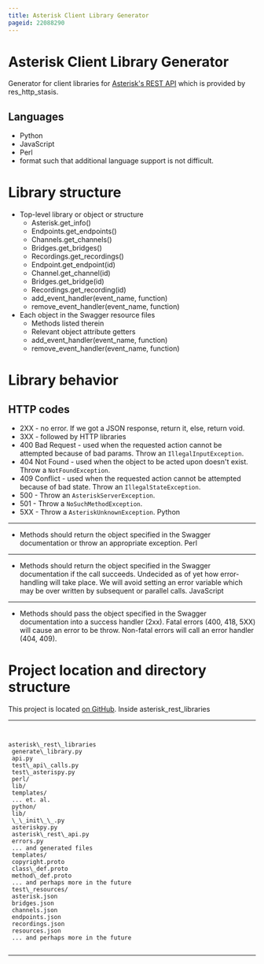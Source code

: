 ```yaml
---
title: Asterisk Client Library Generator
pageid: 22088290
---
```


Asterisk Client Library Generator
=================================


Generator for client libraries for [Asterisk's REST API](/Asterisk-12-API-Improvements) which is provided by res\_http\_stasis.


Languages
---------


* Python
* JavaScript
* Perl
* format such that additional language support is not difficult.


Library structure
=================


* Top-level library or object or structure
	+ Asterisk.get\_info()
	+ Endpoints.get\_endpoints()
	+ Channels.get\_channels()
	+ Bridges.get\_bridges()
	+ Recordings.get\_recordings()
	+ Endpoint.get\_endpoint(id)
	+ Channel.get\_channel(id)
	+ Bridges.get\_bridge(id)
	+ Recordings.get\_recording(id)
	+ add\_event\_handler(event\_name, function)
	+ remove\_event\_handler(event\_name, function)
* Each object in the Swagger resource files
	+ Methods listed therein
	+ Relevant object attribute getters
	+ add\_event\_handler(event\_name, function)
	+ remove\_event\_handler(event\_name, function)


Library behavior
================


HTTP codes
----------


* 2XX - no error. If we got a JSON response, return it, else, return void.
* 3XX - followed by HTTP libraries
* 400 Bad Request - used when the requested action cannot be attempted because of bad params. Throw an `IllegalInputException`.
* 404 Not Found - used when the object to be acted upon doesn't exist. Throw a `NotFoundException`.
* 409 Conflict - used when the requested action cannot be attempted because of bad state. Throw an `IllegalStateException`.
* 500 - Throw an `AsteriskServerException`.
* 501 - Throw a `NoSuchMethodException`.
* 5XX - Throw a `AsteriskUnknownException`.
Python
------
* Methods should return the object specified in the Swagger documentation or throw an appropriate exception.
Perl
----
* Methods should return the object specified in the Swagger documentation if the call succeeds. Undecided as of yet how error-handling will take place. We will avoid setting an error variable which may be over written by subsequent or parallel calls.
JavaScript
----------
* Methods should pass the object specified in the Swagger documentation into a success handler (2xx). Fatal errors (400, 418, 5XX) will cause an error to be throw. Non-fatal errors will call an error handler (404, 409).


Project location and directory structure
========================================


This project is located [on GitHub](https://github.com/asterisk/asterisk_rest_libraries). Inside asterisk\_rest\_libraries




---

  
  


```


asterisk\_rest\_libraries
 generate\_library.py
 api.py
 test\_api\_calls.py
 test\_asterispy.py
 perl/
 lib/
 templates/
 ... et. al.
 python/
 lib/
 \_\_init\_\_.py
 asteriskpy.py
 asterisk\_rest\_api.py
 errors.py
 ... and generated files
 templates/
 copyright.proto
 class\_def.proto
 method\_def.proto
 ... and perhaps more in the future
 test\_resources/
 asterisk.json
 bridges.json
 channels.json
 endpoints.json
 recordings.json
 resources.json
 ... and perhaps more in the future


```



---


